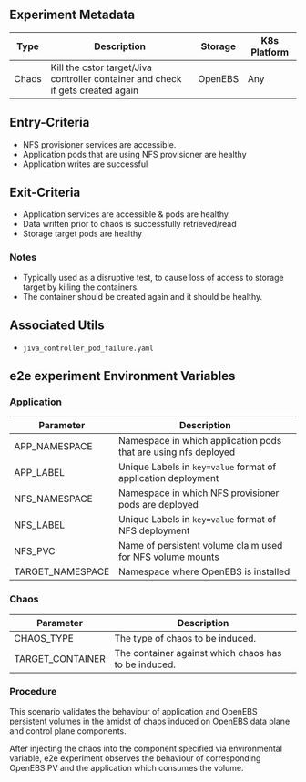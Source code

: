 ## Experiment Metadata

| Type  | Description                                                  | Storage | K8s Platform |
| ----- | ------------------------------------------------------------ | ------- | ------------ |
| Chaos | Kill the cstor target/Jiva controller container and check if gets created again | OpenEBS | Any          |

## Entry-Criteria

- NFS provisioner services are accessible.
- Application pods that are using NFS provisioner are healthy
- Application writes are successful 

## Exit-Criteria

- Application services are accessible & pods are healthy
- Data written prior to chaos is successfully retrieved/read
- Storage target pods are healthy

### Notes

- Typically used as a disruptive test, to cause loss of access to storage target by killing the containers.
- The container should be created again and it should be healthy.

## Associated Utils 

- `jiva_controller_pod_failure.yaml`

## e2e experiment Environment Variables

### Application

| Parameter        | Description                                                     |
| ---------------- | --------------------------------------------------------------- |
| APP_NAMESPACE    | Namespace in which application pods that are using nfs deployed |
| APP_LABEL        | Unique Labels in `key=value` format of application deployment   |
| NFS_NAMESPACE    | Namespace in which NFS provisioner pods are deployed            |
| NFS_LABEL        | Unique Labels in `key=value` format of NFS deployment           | 
| NFS_PVC          | Name of persistent volume claim used for NFS volume mounts      |
| TARGET_NAMESPACE | Namespace where OpenEBS is installed                            |

### Chaos 

| Parameter        | Description                                          |
| ---------------- | ---------------------------------------------------- |
| CHAOS_TYPE       | The type of chaos to be induced.                     |
| TARGET_CONTAINER | The container against which chaos has to be induced. |

### Procedure

This scenario validates the behaviour of application and OpenEBS persistent volumes in the amidst of chaos induced on OpenEBS data plane and control plane components.

After injecting the chaos into the component specified via environmental variable, e2e experiment observes the behaviour of corresponding OpenEBS PV and the application which consumes the volume.

